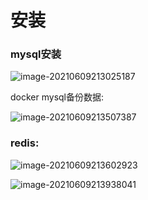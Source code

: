 # 安装

### mysql安装

![image-20210609213025187](https://gitee.com/xu_guo_dong/images/raw/master/img/image-20210609213025187.png)

docker mysql备份数据:

![image-20210609213507387](https://gitee.com/xu_guo_dong/images/raw/master/img/image-20210609213507387.png)

### redis:

![image-20210609213602923](https://gitee.com/xu_guo_dong/images/raw/master/img/image-20210609213602923.png)

![image-20210609213938041](https://gitee.com/xu_guo_dong/images/raw/master/img/image-20210609213938041.png)